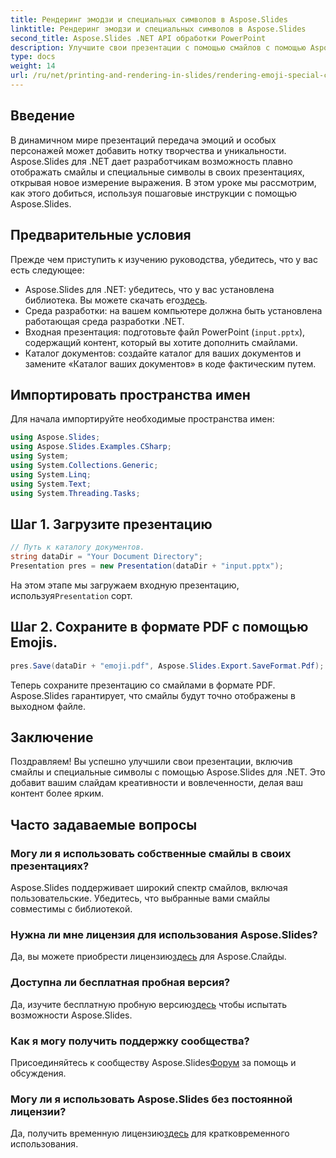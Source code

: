 ```yaml
---
title: Рендеринг эмодзи и специальных символов в Aspose.Slides
linktitle: Рендеринг эмодзи и специальных символов в Aspose.Slides
second_title: Aspose.Slides .NET API обработки PowerPoint
description: Улучшите свои презентации с помощью смайлов с помощью Aspose.Slides для .NET. Следуйте нашему пошаговому руководству, чтобы легко добавить творческий подход.
type: docs
weight: 14
url: /ru/net/printing-and-rendering-in-slides/rendering-emoji-special-characters/
---
```

## Введение
В динамичном мире презентаций передача эмоций и особых персонажей может добавить нотку творчества и уникальности. Aspose.Slides для .NET дает разработчикам возможность плавно отображать смайлы и специальные символы в своих презентациях, открывая новое измерение выражения. В этом уроке мы рассмотрим, как этого добиться, используя пошаговые инструкции с помощью Aspose.Slides.
## Предварительные условия
Прежде чем приступить к изучению руководства, убедитесь, что у вас есть следующее:
- Aspose.Slides для .NET: убедитесь, что у вас установлена библиотека. Вы можете скачать его[здесь](https://releases.aspose.com/slides/net/).
- Среда разработки: на вашем компьютере должна быть установлена работающая среда разработки .NET.
- Входная презентация: подготовьте файл PowerPoint (`input.pptx`), содержащий контент, который вы хотите дополнить смайлами.
- Каталог документов: создайте каталог для ваших документов и замените «Каталог ваших документов» в коде фактическим путем.
## Импортировать пространства имен
Для начала импортируйте необходимые пространства имен:
```csharp
using Aspose.Slides;
using Aspose.Slides.Examples.CSharp;
using System;
using System.Collections.Generic;
using System.Linq;
using System.Text;
using System.Threading.Tasks;
```
## Шаг 1. Загрузите презентацию
```csharp
// Путь к каталогу документов.
string dataDir = "Your Document Directory";
Presentation pres = new Presentation(dataDir + "input.pptx");
```
 На этом этапе мы загружаем входную презентацию, используя`Presentation` сорт.
## Шаг 2. Сохраните в формате PDF с помощью Emojis.
```csharp
pres.Save(dataDir + "emoji.pdf", Aspose.Slides.Export.SaveFormat.Pdf);
```
Теперь сохраните презентацию со смайлами в формате PDF. Aspose.Slides гарантирует, что смайлы будут точно отображены в выходном файле.
## Заключение
Поздравляем! Вы успешно улучшили свои презентации, включив смайлы и специальные символы с помощью Aspose.Slides для .NET. Это добавит вашим слайдам креативности и вовлеченности, делая ваш контент более ярким.
## Часто задаваемые вопросы
### Могу ли я использовать собственные смайлы в своих презентациях?
Aspose.Slides поддерживает широкий спектр смайлов, включая пользовательские. Убедитесь, что выбранные вами смайлы совместимы с библиотекой.
### Нужна ли мне лицензия для использования Aspose.Slides?
 Да, вы можете приобрести лицензию[здесь](https://purchase.aspose.com/buy) для Aspose.Слайды.
### Доступна ли бесплатная пробная версия?
 Да, изучите бесплатную пробную версию[здесь](https://releases.aspose.com/) чтобы испытать возможности Aspose.Slides.
### Как я могу получить поддержку сообщества?
 Присоединяйтесь к сообществу Aspose.Slides[Форум](https://forum.aspose.com/c/slides/11) за помощь и обсуждения.
### Могу ли я использовать Aspose.Slides без постоянной лицензии?
 Да, получить временную лицензию[здесь](https://purchase.aspose.com/temporary-license/) для кратковременного использования.